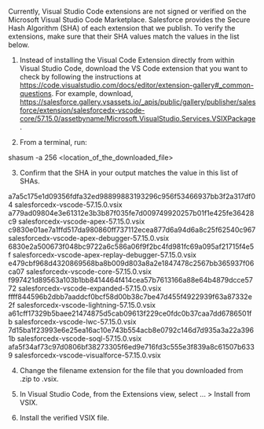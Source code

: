 Currently, Visual Studio Code extensions are not signed or verified on the
Microsoft Visual Studio Code Marketplace. Salesforce provides the Secure Hash
Algorithm (SHA) of each extension that we publish. To verify the extensions,
make sure that their SHA values match the values in the list below.

1. Instead of installing the Visual Code Extension directly from within Visual
   Studio Code, download the VS Code extension that you want to check by
   following the instructions at
   https://code.visualstudio.com/docs/editor/extension-gallery#_common-questions.
   For example, download,
   https://salesforce.gallery.vsassets.io/_apis/public/gallery/publisher/salesforce/extension/salesforcedx-vscode-core/57.15.0/assetbyname/Microsoft.VisualStudio.Services.VSIXPackage.

2. From a terminal, run:

shasum -a 256 <location_of_the_downloaded_file>

3. Confirm that the SHA in your output matches the value in this list of SHAs.

a7a5c175e1d09356fdfa32ed98899883193296c956f53466937bb3f2a317df04  salesforcedx-vscode-57.15.0.vsix
a779ad09804e3e61312e3b3b87f035fe7d009749920257b01f1e425fe36428c9  salesforcedx-vscode-apex-57.15.0.vsix
c9830e01ae7a1ffd517da980860ff737112ecea877d6a94d6a8c25f62540c967  salesforcedx-vscode-apex-debugger-57.15.0.vsix
6830e2a500673f048bc9722a6c586a06f9f2bc4fd981fc69a095af21715f4e5f  salesforcedx-vscode-apex-replay-debugger-57.15.0.vsix
e479cbf968d4320869568ba8b009d803a8a2e1847478c2567bb365937f06ca07  salesforcedx-vscode-core-57.15.0.vsix
f997421d89563a103b1bb8414464f414cea57b7613166a88e64b4879dcce5772  salesforcedx-vscode-expanded-57.15.0.vsix
ffff844596b2dbb7aaddcf0bcf58d00b38c7be47d455f4922939f63a87332e2f  salesforcedx-vscode-lightning-57.15.0.vsix
a61cff17329b5baee21474875d5cab09613f229ce0fdc0b37caa7dd6786501fb  salesforcedx-vscode-lwc-57.15.0.vsix
7d15ba1f23993e6e25ea16ac10e743b554acb8e0792c146d7d935a3a22a3961b  salesforcedx-vscode-soql-57.15.0.vsix
afa5f34af73c97d0806bf38273305f6ed9e716fd3c555e3f839a8c61507b6339  salesforcedx-vscode-visualforce-57.15.0.vsix


4. Change the filename extension for the file that you downloaded from .zip to
.vsix.

5. In Visual Studio Code, from the Extensions view, select ... > Install from
VSIX.

6. Install the verified VSIX file.

